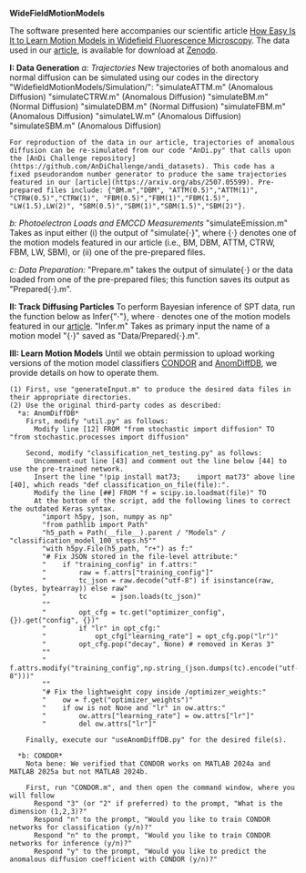 **WideFieldMotionModels**

The software presented here accompanies our scientific article [How Easy Is It to Learn Motion Models in Widefield Fluorescence Microscopy](https://arxiv.org/abs/2507.05599). The data used in our [article](https://arxiv.org/abs/2507.05599), is available for download at [Zenodo](https://zenodo.org/records/15845741).

**I: Data Generation**
  *a: Trajectories*
    New trajectories of both anomalous and normal diffusion can be simulated using our codes in the directory "WidefieldMotionModels/Simulation/":
        "simulateATTM.m" (Anomalous Diffusion)
        "simulateCTRW.m" (Anomalous Diffusion)
        "simulateBM.m"   (Normal    Diffusion)
        "simulateDBM.m"  (Normal    Diffusion)
        "simulateFBM.m"  (Anomalous Diffusion)
        "simulateLW.m"   (Anomalous Diffusion)
        "simulateSBM.m"  (Anomalous Diffusion)
        
    For reproduction of the data in our article, trajectories of anomalous diffusion can be re-simulated from our code "AnDi.py" that calls upon the [AnDi Challenge repository](https://github.com/AnDiChallenge/andi_datasets). This code has a fixed pseudorandom number generator to produce the same trajectories featured in our [article](https://arxiv.org/abs/2507.05599). Pre-prepared files include: {"BM.m","DBM", "ATTM(0.5)","ATTM(1)", "CTRW(0.5)","CTRW(1)", "FBM(0.5)","FBM(1)","FBM(1.5)", "LW(1.5),LW(2)", "SBM(0.5)","SBM(1)","SBM(1.5)","SBM(2)"}.

  *b: Photoelectron Loads and EMCCD Measurements*
        "simulateEmission.m"
          Takes as input either 
            (i) the output of "simulate{⋅}", where {⋅} denotes one of the motion models featured in our article (i.e., BM, DBM, ATTM, CTRW, FBM, LW, SBM), or
            (ii) one of the pre-prepared files.

  *c: Data Preparation:*
        "Prepare.m" takes the output of simulate{⋅} or the data loaded from one of the pre-prepared files; this function saves its output as "Prepared{⋅}.m".

**II: Track Diffusing Particles**
  To perform Bayesian inference of SPT data, run the function below as Infer{"⋅"}, where ⋅ denotes one of the motion models featured in our [article](https://arxiv.org/abs/2507.05599).
    "Infer.m"
      Takes as primary input the name of a motion model "{⋅}" saved as "Data/Prepared{⋅}.m".

**III: Learn Motion Models**
    Until we obtain permission to upload working versions of the motion model classifiers [CONDOR](https://github.com/sam-labUCL/CONDOR/tree/main) and [AnomDiffDB](https://github.com/AnomDiffDB/DB), we provide details on how to operate them.

    (1) First, use "generateInput.m" to produce the desired data files in their appropriate directories.
    (2) Use the original third-party codes as described:
      *a: AnomDiffDB*
        First, modify "util.py" as follows:
          Modify line [12] FROM "from stochastic import diffusion" TO "from stochastic.processes import diffusion"

        Second, modify "classification_net_testing.py" as follows:
          Uncomment-out line [43] and comment out the line below [44] to use the pre-trained network.
          Insert the line "!pip install mat73;    import mat73" above line [40], which reads "def classification_on_file(file):".
          Modify the line [##] FROM "f = scipy.io.loadmat(file)" TO 
          At the bottom of the script, add the following lines to correct the outdated Keras syntax.
            "import h5py, json, numpy as np"
            "from pathlib import Path"
            "h5_path = Path(__file__).parent / "Models" / "classification_model_100_steps.h5""
            "with h5py.File(h5_path, "r+") as f:"
            "# Fix JSON stored in the file-level attribute:"
            "    if "training_config" in f.attrs:"
            "        raw = f.attrs["training_config"]"
            "        tc_json = raw.decode("utf-8") if isinstance(raw, (bytes, bytearray)) else raw"
            "        tc      = json.loads(tc_json)"
            ""
            "        opt_cfg = tc.get("optimizer_config", {}).get("config", {})"
            "        if "lr" in opt_cfg:"
            "            opt_cfg["learning_rate"] = opt_cfg.pop("lr")"
            "        opt_cfg.pop("decay", None) # removed in Keras 3"
            ""
            "        f.attrs.modify("training_config",np.string_(json.dumps(tc).encode("utf-8")))"
            ""
            "# Fix the lightweight copy inside /optimizer_weights:"
            "    ow = f.get("optimizer_weights")"
            "    if ow is not None and "lr" in ow.attrs:"
            "        ow.attrs["learning_rate"] = ow.attrs["lr"]"
            "        del ow.attrs["lr"]"

        Finally, execute our "useAnomDiffDB.py" for the desired file(s).

      *b: CONDOR*
        Nota bene: We verified that CONDOR works on MATLAB 2024a and MATLAB 2025a but not MATLAB 2024b.

        First, run "CONDOR.m", and then open the command window, where you will follow
          Respond "3" (or "2" if preferred) to the prompt, "What is the dimension (1,2,3)?" 
          Respond "n" to the prompt, "Would you like to train CONDOR networks for classification (y/n)?"
          Respond "n" to the prompt, "Would you like to train CONDOR networks for inference (y/n)?"
          Respond "y" to the prompt, "Would you like to predict the anomalous diffusion coefficient with CONDOR (y/n)?"



